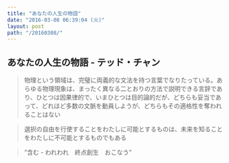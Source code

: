 ```yaml
---
title: "あなたの人生の物語"
date: "2016-03-08 06:39:04 (火)"
layout: post
path: "/20160308/"
---
```


## あなたの人生の物語 - テッド・チャン

> 物理という領域は、完璧に両義的な文法を持つ言葉でなりたっている。あらゆる物理現象は、まったく異なる二とおりの方法で説明できる言辞であり、ひとつは因果律的で、いまひとつは目的論的だが、どちらも妥当であって、どれほど多数の文脈を動員しようが、どちらもその適格性を奪われることはない

> 選択の自由を行使することをわたしに可能とするものは、未来を知ることをわたしに不可能とするものでもある

> ”含む - われわれ　終点創生　おこなう”

